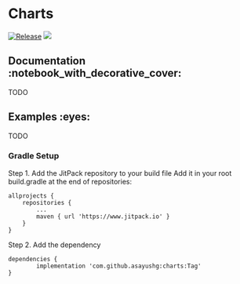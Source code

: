 # Charts
[![Release](https://img.shields.io/github/release/asayushg/charts.svg?style=flat)](https://jitpack.io/#asayushg/charts)
[![](https://www.jitpack.io/v/asayushg/charts.svg)](https://www.jitpack.io/#asayushg/charts)

<h2 id="documentation">Documentation :notebook_with_decorative_cover:</h2>
TODO

<h2 id="examples">Examples :eyes:</h2>
TODO


### Gradle Setup

Step 1. Add the JitPack repository to your build file
Add it in your root build.gradle at the end of repositories:

	allprojects {
		repositories {
			...
			maven { url 'https://www.jitpack.io' }
		}
	}
Step 2. Add the dependency

	dependencies {
	        implementation 'com.github.asayushg:charts:Tag'
	}
